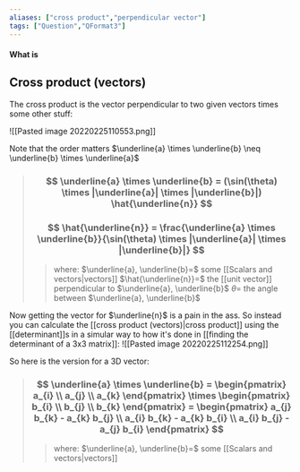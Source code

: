 ```yaml
---
aliases: ["cross product","perpendicular vector"]
tags: ["Question","QFormat3"]
---
```


#### What is
## Cross product (vectors)

The cross product is the vector perpendicular to two given vectors times some other stuff:

![[Pasted image 20220225110553.png]]

Note that the order matters $\underline{a} \times \underline{b} \neq \underline{b} \times \underline{a}$

> ### $$ \underline{a} \times \underline{b} = (\sin(\theta) \times |\underline{a}| \times |\underline{b}|) \hat{\underline{n}} $$ 
> ### $$ \hat{\underline{n}} = \frac{\underline{a} \times \underline{b}}{\sin(\theta) \times |\underline{a}| \times |\underline{b}|} $$ 
>> where:
>> $\underline{a}, \underline{b}=$ some [[Scalars and vectors|vectors]]
>> $\hat{\underline{n}}=$ the [[unit vector]] perpendicular to $\underline{a}, \underline{b}$
>> $\theta=$ the angle between $\underline{a}, \underline{b}$

Now getting the vector for $\underline{n}$ is a pain in the ass. 
So instead you can calculate the [[cross product (vectors)|cross product]] using the [[determinant]]s in a simular way to how it's done in [[finding the determinant of a 3x3 matrix]]:
![[Pasted image 20220225112254.png]]

So here is the version for a 3D vector:
> ### $$ \underline{a} \times \underline{b} = \begin{pmatrix} a_{i} \\ a_{j} \\ a_{k} \end{pmatrix} \times \begin{pmatrix} b_{i} \\ b_{j} \\ b_{k} \end{pmatrix} = \begin{pmatrix} a_{j} b_{k} - a_{k} b_{j} \\ a_{i} b_{k} - a_{k} b_{i} \\ a_{i} b_{j} - a_{j} b_{i} \end{pmatrix} $$ 
>> where:
>> $\underline{a}, \underline{b}=$ some [[Scalars and vectors|vectors]]